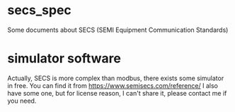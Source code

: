 # secs_spec
Some documents about SECS (SEMI Equipment Communication Standards) 

# simulator software
Actually, SECS is more complex than modbus, there exists some simulator in free.
You can find it from https://www.semisecs.com/reference/
I also have some one, but for license reason, I can't share it, please contact me if you need.
